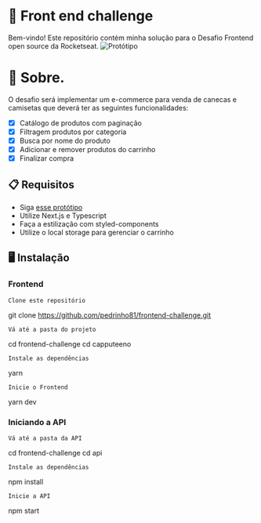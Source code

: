 # 🚀 Front end challenge

Bem-vindo! Este repositório contém minha solução para o Desafio Frontend open source da Rocketseat.
![Protótipo](https://storage.googleapis.com/xesque-dev/challenge-images/prototipo.png?42)

# 🧠 Sobre.

O desafio será implementar um e-commerce para venda de canecas e camisetas que deverá ter as seguintes funcionalidades:

- [X] Catálogo de produtos com paginação
- [X] Filtragem produtos por categoria
- [X] Busca por nome do produto
- [X] Adicionar e remover produtos do carrinho
- [X] Finalizar compra

## 📋 Requisitos

- Siga [esse protótipo](https://www.figma.com/file/rET9F2CeUEJdiVN7JRu993/E-commerce---capputeeno?node-id=680%3A6449)
- Utilize Next.js e Typescript
- Faça a estilização com styled-components
- Utilize o local storage para gerenciar o carrinho

## 🖥️ Instalação 

### Frontend

    Clone este repositório

git clone https://github.com/pedrinho81/frontend-challenge.git

    Vá até a pasta do projeto

cd frontend-challenge
cd capputeeno

    Instale as dependências

yarn

    Inicie o Frontend

yarn dev

### Iniciando a API

    Vá até a pasta da API

cd frontend-challenge
cd api

    Instale as dependências

npm install

    Inicie a API

npm start

